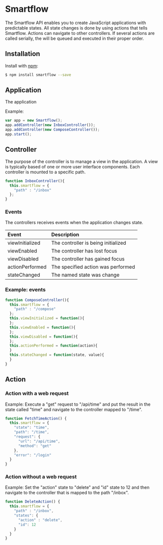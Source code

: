 # Smartflow

The Smartflow API enables you to create JavaScript applications with predictable states. All
state changes is done by using actions that tells Smartflow. Actions can navigate to other
controllers. If several actions are called serially, the will be queued and executed in their
proper order.

## Installation

Install with [npm](https://www.npmjs.com/):

```sh
$ npm install smartflow --save
```

## Application

The application 

Example:

```javascript
var app = new Smartflow();
app.addController(new InboxController());
app.addController(new ComposeController());
app.start();
```

## Controller

The purpose of the controller is to manage a view in the application. A view
is typically based of one or more user interface components. Each controller is mounted
to a specific path.

```javascript
function InboxController(){
  this.smartflow = {
    "path" : "/inbox"
  };
}
```

### Events

The controllers receives events when the application changes state.

| Event              | Description                                   |
|:------------------ |:----------------------------------------------| 
| viewInitialized    | The controller is being initialized           |       
| viewEnabled        | The controller has lost focus                 |       
| viewDisabled       | The controller has gained focus               |       
| actionPerformed    | The specified action was performed            |       
| stateChanged       | The named state was change                    |       

### Example: events

```javascript
function ComposeController(){
  this.smartflow = {
    "path" : "/compose"
  };
  this.viewInitialized = function(){
  };
  this.viewEnabled = function(){
  };
  this.viewDisabled = function(){
  };
  this.actionPerformed = function(action){
  }
  this.stateChanged = function(state, value){
  }
}
```


## Action



### Action with a web request 

Example: Execute a "get" request to "/api/time" and put the result in the state called "time" and
navigate to the controller mapped to "/time". 

```javascript
function FetchTimeAction() {
  this.smartflow = {
    "state": "time",
    "path": "/time",
    "request": {
      "url": "/api/time",
      "method": "get"
    },
    "error": "/login"
  }
}
```

### Action without a web request

Example: Set the "action" state to "delete" and "id" state to 12 and then navigate to the controller 
that is mapped to the path "/inbox".

```javascript
function DeleteAction() {
  this.smartflow = {
    "path" : "/inbox",
    "states": {
      "action" : "delete",
      "id": 12
    }
  }
}
```
